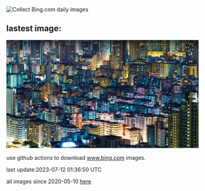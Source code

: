 ![Collect Bing.com daily images](https://github.com/counter2015/bing-daily-images/workflows/Collect%20Bing.com%20daily%20images/badge.svg)
## lastest image:
![](images/WorldPopDay.jpg)

use github actions to download www.bing.com images.

last update:2023-07-12 01:36:50 UTC

all images since 2020-05-10 [here](https://github.com/counter2015/bing-daily-images/tree/master/images) 
